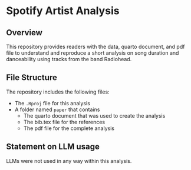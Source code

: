 # Spotify Artist Analysis

## Overview

This repository provides readers with the data, quarto document, and pdf file to understand and reproduce a short analysis on song duration and danceability using tracks from the band Radiohead.


## File Structure

The repository includes the following files:

- The `.Rproj` file for this analysis
- A folder named `paper` that contains
    - The quarto document that was used to create the analysis
    - The bib.tex file for the references
    - The pdf file for the complete analysis

## Statement on LLM usage

LLMs were not used in any way within this analysis.
